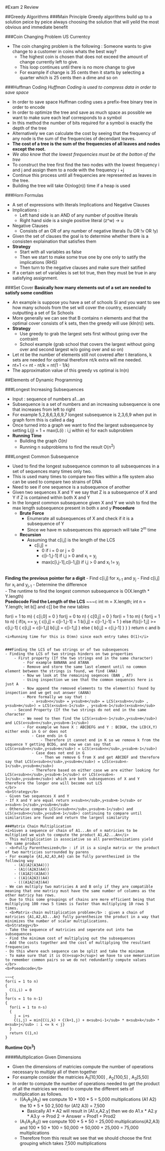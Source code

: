 #Exam 2 Review

##Greedy Algorithms
###Main Principle
Greedy algorithms build up to a solution peice by peice always choosing the solution that will yeild the most obvious and immediate benefit

###Coin Changing Problem US Currentcy
- The coin changing problem is the following : Someone wants to give change to a customer in coins whats the best way?
  - The highest coin is chosen that does not exceed the amount of change currently left to give.
  - This loop continues until there is no more change to give
  - For example if change is 35 cents then it starts by selecting a quarter which is 25 cents then a dime and so on

###Huffman Coding
<i>Huffman Coding is used to compress data in order to save space</i>
- In order to save space Huffman coding uses a prefix-free binary tree in order to encode
- In order to optimize the tree and save as much space as possible we want to make sure each leaf corresponds to a symbol
- In this method the number of bits required for a symbol is exactly the depth of the tree
- Alternatively we can calculate the cost by seeing that the frequency of any node is the sum of the frequencies of decendant leaves.
- <b>The cost of a tree is the sum of the frequencies of all leaves and nodes except the root.</b>
- <i>We also know that the lowest frequencies must be at the botton of the tree</i>
- To construct the tree first find the two nodes with the lowest frequency i and j and assign them to a node with the frequency i +j
- Continue this process until all frequencies are represented as leaves in the tree.
- Building the tree will take O(nlog(n)) time if a heap is used

###Horn Formulas
- A set of expressions with literals Implications and Negative Clauses
- Implications :
    - Left hand side is an AND of any number of positive literals
    - Right hand side is a single positive literal  (z^w) -> u
- Negative Clauses
  - Consists of an OR of any number of negative literals   (!u OR !v OR !y)
- Given the set of clauses the goal is to determine whether there is a consisten explaination that satisfies them
- <b>Strategy</b>
    - Start with all variables as false
    - Then we start to make some true one by one only to satify the implications (RHS)
    - Then turn to the negative clauses and make sure their satified
- If a certain set of variables is set tot true, then they must be true in any satisfying assignment.

###Set Cover
<b>Basically how many elements out of a set are needed to satisfy some condition</b>
- An example is suppose you have a set of schools Si and you want to see how many schools from the set will cover the country, essencially outputting a set of Sx Schools
- More generally we can see that B contains n elements and that the optimal cover consists of k sets, then the greedy will use (kln(n)) sets.
- <b>Strategy</b>
    - Use greedy to grab the largest sets first without going over the contraint
    - School example (grab school that covers the largest without going over and second largest w/o going over and so on)
- Let nt be the number of elements still not covered after t iterations, k sets are needed for optimal therefore nt/k extra will me needed.
- nt+1 <= nt - nt/k = nt(1 - 1/k)
- The approximation value of this greedy vs optimal is ln(n)

##Elements of Dynamic Programming

###Longest Increasing Subsequences
- Input : sequence of numbers a1...an
- Subsequence is a set of numbers and an increasing subsequence is one that increases from left to right
- For example 5,2,8,6,3,6,9,7 longest subsequence is 2,3,6,9 when put in graph form this is called a dag
- Once turned into a graph we want to find the largest subsequence by setting L(j) = 1 + max{L(i) : i,j within e} for each subproblem
- <b>Running Time</b>
    - Building the graph <i>O(n)</i>
    - Running n subproblems to find the result O(n<sup>2</sup>)

###Longest Common Subsequence
- Used to find the longest subsequence common to all subsequences in a set of sequences many times only two.
- This is used many times to compare two files within a file system also can be used to compare two strains of DNA
- Need to see if one sequence is a subsequence of another
- Given two sequences X and Y we say that Z is a subsequence of X and Y if Z is contained within both X and Y
- In the longest common subsequence given X and Y we wish to find the max length subsequence present in both x and y
<b>Procedure</b>
  - <b>Brute Force</b>
    - Enumerate all subsequences of X and check if it is a subsequence of Y
    - Since we have m subsequences this approach will take 2<sup>m</sup> time
  - <b>Recursion</b>
      - Assuming that c[i,j] is the length of the LCS
        - c[i,j] = 
          - 0 if i = 0 or j = 0
          - c[i-1,j-1] if i,j > 0 and x<sub>i</sub> = y<sub>j</sub>
          - max(c[i,j-1],c[i-1,j]) if i,j > 0 and x<sub>i</sub> != y<sub>j</sub>
</br>
<b>Finding the previous pointer for a digit</b>
- Find c[i,j] for x<sub>i-1</sub> and y<sub>j</sub>
- Find c[i,j] for x<sub>i</sub> and y<sub>j-1</sub>
- Determine the difference
</br>
- The runtime to find the longest common subsequence is O(X.length * Y.length)</br>
<b>Psedocode Find the Length of the LCS</b>
~~~c
  int m = X.length;
  int n = Y.length;
  let b[] and c[] be the new tables

  for(i = 1 to m)
  {
    c[i,0] = 0
  }
  for(j = 0 to n)
  {
    c[0,j] = 0
  }
  for(i = 1  to m)
  {
    for(j = 1 to n)
    {
      if(x<sub>i</sub> == y<sub>j</sub>
      {
        c[i,j] = c[i-1,j-1] + 1
        b[i,j] = c[i-1,j-1] + 1
      }
      else if(c[i-1,j] >= c[i,j-1]
      {
        c[i,j] = c[i-1,j]
        b[i,j] = c[i-1,j]
      }
      else
      {
        b[i,j] = c[i,j-1]
      }
    }
  }
  return c and b
~~~
<i>Running time for this is O(mn) since each entry takes O(1)</i>


###Finding the LCS of two strings or of two subsequences
- Finding the LCS of two strings hinders on two properties
    - First property (If the two strings end in the same character)
        - For example BANANA and ATANA
        - Remove and store the same last element until no common element between the strings is found, we find (ANA)
        - Now we look at the remaining seqences (BAN , AT)
        - Using inspection we see that the common sequences here is just A
        - Now append the removed elements to the element(s) found by inspection and we get out answer (AANA)
        - More formally we say that : 
            - x<sub>n</sub> = y<sub>m</sub> = LCS(x<sub>n</sub> , y<sub>m</sub>) = LCS(x<sub>n-1</sub> , y<sub>m-1</sub>)x<sub>n</sub>
    - Second Property (If the two strings do not end in the same character
        - We need to then find the LCS(x<sub>n-1</sub>,y<sub>m</sub>) and LCS(x<sub>n</sub>,y<sub>m-1</sub>)
        - For example we have X : ABCDEFG and Y : BCDGK, the LCD(X,Y) either ends in G or does not
            - Case ends in G
                - Therefore it cannot end in K so we remove k from the sequence Y getting BCDG, and now we can say that LCS(x<sub>n</sub>,y<sub>m</sub>) = LCS(x<sub>n</sub>,y<sub>m-1</sub>)
            - Case does not end in G
                - Then we remove G from X and get ABCDEF and therefore say that LCS(x<sub>n</sub>,y<sub>m</sub>) = LCS(x<sub>n-1</sub>,y<sub>m</sub>)
            - Therefore based on either case we are either looking for LCS(x<sub>n</sub>,y<sub>m-1</sub>) or LCS(x<sub>n-1</sub>,y<sub>m</sub>) which are both subsequences of X and Y therefore the longer one will become out LCS
</br>
<b>Strategy</b>
- Given two sequences X and Y
- If X and Y are equal return x<sub>n</sub>,y<sub>m-1</sub> or x<sub>n-1</sub>,y<sub>m</sub>
- Otherwise compare LCS(x<sub>n</sub>,y<sub>m-1</sub>) and LCS(x<sub>n</sub>,y<sub>m-1</sub>) continuing to compare until similarities are found and return the largest similarity

###Matrix Chain Multiplication
<i>Given a sequence or chain of A1...An of n matricies to be multiplied we wish to compute the product A1,A2...An</i>
- This multiplication is associative so all parenthesizations yield the same product
- <b>Fully Parenthesized</b> : if it is a single matrix or the product of two martricies surrounded by parens
- For example {A1,A2,A3,A4} can be fully parenthesized in the following way
    - (A1(A2(A3A4)))
    - (A1((A2A3)A4))
    - ((A1A2)(A3A4))
    - ((A1(A2A3))A4)
    - (((A1A2)A3)A4)
- We can multiply two matricies A and B only if they are compatible meaning that one matricy must have the same number of columns as the other matricy has rows.
- Due to this some groupings of chains are more efficient being that multiplying 100 rows 5 times is faster than multiplying 10 rows 5 times.
- <b>Matrix-chain multiplication problem</b> : given a chain of matricies {A1,A2,A3...An} fully parenthesize the product in a way that minimizes the number of scalar multiplications.
<b>Strategy</b>
- Take the sequence of matricies and seperate out into two subsequences
- Find the minimum cost of multiplying out the subsequences
- Add the costs together and the cost of multiplying the resultant frequencies
- Do this where each sequence can be split and take the minimum
- To make sure that it is O(n<sup>3</sup>) we have to use memorization to remember common pairs so we do not redundantly compute values
</br>
<b>Pseodocode</b>

~~~c
for(i = 1 to n)
{
  C(i,i) = 0
}
for(s = 1 to n-1)
{
  for(i = 1 to n-s)
  {
    j = i+s
    C(i,j) = min{C(i,k) + C(k+1,j) + m<sub>i-1</sub> * m<sub>k</sub> * m<sub>j</sub> : i <= k < j}
  }
  return C(1,n)
}

~~~

        


<b>Runtime O(n<sup>3</sup>)</b>

####Multiplication Given Dimensions
- Given the dimensions of matricies compute the number of operations necessary to multiply all of them together
- For example consider the matricies A<sub>1</sub>[10,100] , A<sub>2</sub>[100,5] , A<sub>3</sub>[5,50]
- In order to compute the number of operations needed to get the product of all the matricies we need to compute the different sets of multiplication as follows.
    - ((A<sub>1</sub>A<sub>2</sub>)A<sub>3</sub>) we compute 10 * 100 * 5 = 5,000 multiplications (A1 A2) the 10 * 5 * 50 2,500 for (A12 A3) = 7,500
        - Basically A1 * A2 will result in [A1.x,A2.y] then we do A1.x * A2.y * A3.y -> Prod 2 -> Answer = Prod1 + Prod2 
    - (A<sub>1</sub>(A<sub>2</sub>A<sub>3</sub>)) we compute 100 * 5 * 50 = 25,000 multiplications(A2,A3) and 100 * 50 * 100 = 50,000 -> 50,000 + 25,000 = 75,000 multiplications
    - Therefore from this result we see that we should choose the first grouping which takes 7,500 multiplications


